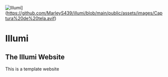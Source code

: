 ![Illumi](https://github.com/MarleyS439/illumi/blob/master/assets/images/Litera.png)](https://github.com/MarleyS439/illumi/blob/main/public/assets/images/Captura%20de%20tela.avif)

# Illumi

## The Illumi Website

This is a template website
